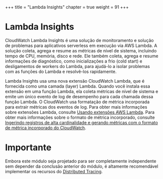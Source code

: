 +++
title = "Lambda Insights"
chapter = true
weight = 91
+++

# Lambda Insights

CloudWatch Lambda Insights é uma solução de monitoramento e solução de problemas para aplicativos serverless em execução via AWS Lambda. A solução coleta, agrega e resume as métricas de nível de sistema, incluindo tempo de CPU, memória, disco e rede. Ele também coleta, agrega e resume informações de diagnóstico, como inicializações a frio (cold start) e desligamentos de workers do Lambda, para ajudá-lo a isolar problemas com as funções do Lambda e resolvê-los rapidamente.

Lambda Insights usa uma nova extensão CloudWatch Lambda, que é fornecida como uma camada (layer) Lambda. Quando você instala essa extensão em uma função Lambda, ela coleta métricas de nível de sistema e emite um único evento de log de desempenho para cada chamada dessa função Lambda. O CloudWatch usa formatação de métrica incorporada para extrair métricas dos eventos de log. Para obter mais informações sobre extensões Lambda, consulte [Usando extensões AWS Lambda](https://aws.amazon.com/blogs/compute/introducing-aws-lambda-extensions-in-preview/?nc1=b_rp). Para obter mais informações sobre o formato de métrica incorporado, consulte [Ingerindo registros de alta cardinalidade e gerando métricas com o formato de métrica incorporado do CloudWatch](https://docs.aws.amazon.com/AmazonCloudWatch/latest/monitoring/CloudWatch_Embedded_Metric_Format.html).

# Importante

Embora este módulo seja projetado para ser completamente independente sem depender da conclusão anterior do módulo, é altamente recomendável implementar os recursos do [Distributed Tracing](../../070_tracing).

